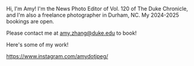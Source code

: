 Hi, I'm Amy! I'm the News Photo Editor of Vol. 120 of The Duke Chronicle, and I'm also a freelance photographer in Durham, NC. My 2024-2025 bookings are open. 

Please contact me at amy.zhang@duke.edu to book! 

Here's some of my work!

https://www.instagram.com/amydotjpeg/


